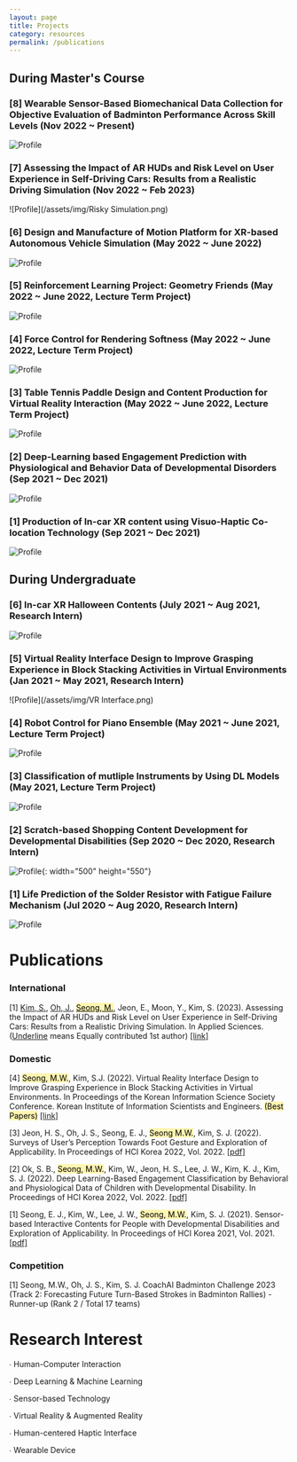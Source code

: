 ```yaml
---
layout: page
title: Projects
category: resources
permalink: /publications
---
```

## During Master's Course



### [8] Wearable Sensor-Based Biomechanical Data Collection for Objective Evaluation of Badminton Performance Across Skill Levels (Nov 2022 ~ Present)
![Profile](/assets/img/badminton.gif)

### [7] Assessing the Impact of AR HUDs and Risk Level on User Experience in Self-Driving Cars: Results from a Realistic Driving Simulation (Nov 2022 ~ Feb 2023)
![Profile](/assets/img/Risky Simulation.png)

### [6] Design and Manufacture of Motion Platform for XR-based Autonomous Vehicle Simulation (May 2022 ~ June 2022)
![Profile](/assets/img/MotionSimulator.jpg)

### [5] Reinforcement Learning Project: Geometry Friends (May 2022 ~ June 2022, Lecture Term Project)
![Profile](/assets/img/RL.png)

### [4] Force Control for Rendering Softness (May 2022 ~ June 2022, Lecture Term Project)
![Profile](/assets/img/RobotControl.png)

### [3] Table Tennis Paddle Design and Content Production for Virtual Reality Interaction (May 2022 ~ June 2022, Lecture Term Project)
![Profile](/assets/img/VRTableTennis.png)
  
### [2] Deep-Learning based Engagement Prediction with Physiological and Behavior Data of Developmental Disorders  (Sep 2021 ~ Dec 2021)
![Profile](/assets/img/DL.png)

### [1] Production of In-car XR content using Visuo-Haptic Co-location Technology (Sep 2021 ~ Dec 2021)
![Profile](/assets/img/SR.gif)


## During Undergraduate

### [6] In-car XR Halloween Contents (July 2021 ~ Aug 2021, Research Intern)
![Profile](/assets/img/XRcontents.gif)

### [5] Virtual Reality Interface Design to Improve Grasping Experience in Block Stacking Activities in Virtual Environments (Jan 2021 ~ May 2021, Research Intern)
![Profile](/assets/img/VR Interface.png)

### [4] Robot Control for Piano Ensemble (May 2021 ~ June 2021, Lecture Term Project)
![Profile](/assets/img/robotpiano.gif)

### [3] Classification of mutliple Instruments by Using DL Models (May 2021, Lecture Term Project)
![Profile](/assets/img/DeepLearning.png)
  
### [2] Scratch-based Shopping Content Development for Developmental Disabilities (Sep 2020 ~ Dec 2020, Research Intern)
![Profile](/assets/img/DevelopmentalDisorder.png){: width="500" height="550"}

### [1] Life Prediction of the Solder Resistor with Fatigue Failure Mechanism (Jul 2020 ~ Aug 2020, Research Intern)
![Profile](/assets/img/solder.jpg)


# Publications

### International

[1] <u>Kim, S.</u>, <u>Oh, J.</u>, <mark style='background-color: #fff5b1'><u>Seong, M.</u></mark>, Jeon, E., Moon, Y., Kim, S. (2023). Assessing the Impact of AR HUDs and Risk Level on User Experience in Self-Driving Cars: Results from a Realistic Driving Simulation. In Applied Sciences. (<u>Underline</u> means Equally contributed 1st author) [[link]](https://www.mdpi.com/2076-3417/13/8/4952)


### Domestic

[4] <mark style='background-color: #fff5b1'>Seong, M.W.</mark>, Kim, S.J. (2022). Virtual Reality Interface Design to Improve Grasping Experience in Block Stacking Activities in Virtual Environments. In Proceedings of the Korean Information Science Society Conference. Korean Institute of Information Scientists and Engineers. <mark style='background-color: #fff5b1'>(Best Papers)</mark> [[link]](https://www.dbpia.co.kr/pdf/pdfView.do?nodeId=NODE11113699&googleIPSandBox=false&mark=0&ipRange=false&accessgl=Y&language=ko_KR&hasTopBanner=true)

[3] Jeon, H. S., Oh, J. S., Seong, E. J., <mark style='background-color: #fff5b1'>Seong M.W.</mark>, Kim, S. J. (2022). Surveys of User’s Perception Towards Foot Gesture and Exploration of Applicability. In Proceedings of HCI Korea 2022, Vol. 2022. [[pdf]](https://drive.google.com/file/d/1Zefz_ERz1FURbhVKovUR7AWkqHvP2uVB/view)

[2] Ok, S. B., <mark style='background-color: #fff5b1'>Seong, M.W.</mark>, Kim, W., Jeon, H. S., Lee, J. W., Kim, K. J.,  Kim, S. J. (2022). Deep Learning-Based Engagement Classification by Behavioral and Physiological Data of Children with Developmental Disability. In Proceedings of HCI Korea 2022, Vol. 2022. [[pdf]](https://drive.google.com/file/d/1GrgSU2Z8lvF0wsoBpX2hHsPf_AZtuXtK/view)

[1] Seong, E. J., Kim, W., Lee, J. W., <mark style='background-color: #fff5b1'>Seong, M.W.</mark>, Kim, S. J. (2021). Sensor-based Interactive Contents for People with Developmental Disabilities and Exploration of Applicability. In Proceedings of HCI Korea 2021, Vol. 2021. [[pdf]](https://drive.google.com/file/d/1aj8kNSi5NoZGOwl4PgPRwEGtiPqkclyj/view)

### Competition
[1] Seong, M.W., Oh, J. S., Kim, S. J. CoachAI Badminton Challenge 2023 (Track 2: Forecasting Future Turn-Based Strokes in Badminton Rallies) - Runner-up (Rank 2 / Total 17 teams)

# Research Interest

∙ Human-Computer Interaction 

∙ Deep Learning & Machine Learning

∙ Sensor-based Technology 

∙ Virtual Reality & Augmented Reality

∙ Human-centered Haptic Interface

∙ Wearable Device

